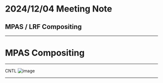 # 2024/12/04 Meeting Note
## MPAS / LRF Compositing

---

# MPAS Compositing

---

CNTL
![image](files://home/b11209013/2024_Research/MPAS/Composite/MPAS_sourced/CNTL_MPAS_comp.png)

---
